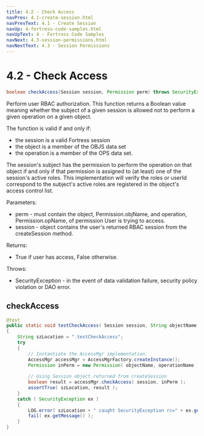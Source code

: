 ```yaml
---
title: 4.2 - Check Access
navPrev: 4.1-create-session.html
navPrevText: 4.1 - Create Session
navUp: 4-fortress-code-samples.html
navUpText: 4 - Fortress Code Samples
navNext: 4.3-session-permissions.html
navNextText: 4.3 - Session Permissions
---
```


# 4.2 - Check Access

```java
boolean checkAccess(Session session, Permission perm) throws SecurityException
```

Perform user RBAC authorization. This function returns a Boolean value meaning whether the subject of a given session is allowed 
not to perform a given operation on a given object.

The function is valid if and only if:
- the session is a valid Fortress session
- the object is a member of the OBJS data set
- the operation is a member of the OPS data set.

The session's subject has the permission to perform the operation on that object if and only if that permission is assigned to (at least) one of the session's active roles. 
This implementation will verify the roles or userId correspond to the subject's active roles are registered in the object's access control list.

Parameters:
- perm - must contain the object, Permission.objName, and operation, Permission.opName, of permission User is trying to access.
- session - object contains the user's returned RBAC session from the createSession method.

Returns:
- True if user has access, False otherwise.

Throws:
- SecurityException - in the event of data validation failure, security policy violation or DAO error.

## checkAccess

```java
@test
public static void testCheckAccess( Session session, String objectName, String operationName )
{
    String szLocation = ".testCheckAccess";
    try
    {
        // Instantiate the AccessMgr implementation.
        AccessMgr accessMgr = AccessMgrFactory.createInstance();
        Permission inPerm = new Permission( objectName, operationName );
        
        // Using Session object returned from createSession
        boolean result = accessMgr.checkAccess( session, inPerm );
        assertTrue( szLocation, result );
    }
    catch ( SecurityException ex )
    {
        LOG.error( szLocation + " caught SecurityException rc=" + ex.getErrorId() + ", msg=" + ex.getMessage(), ex );
        fail( ex.getMessage() );
    }
}
```
